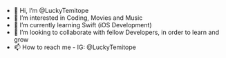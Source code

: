 - 👋 Hi, I’m @LuckyTemitope
- 👀 I’m interested in Coding, Movies and Music
- 🌱 I’m currently learning Swift (iOS Development)
- 💞️ I’m looking to collaborate with fellow Developers, in order to learn and grow
- 📫 How to reach me - IG: @LuckyTemitope

<!---
LuckyTemitope/LuckyTemitope is a ✨ special ✨ repository because its `README.md` (this file) appears on your GitHub profile.
You can click the Preview link to take a look at your changes.
--->
